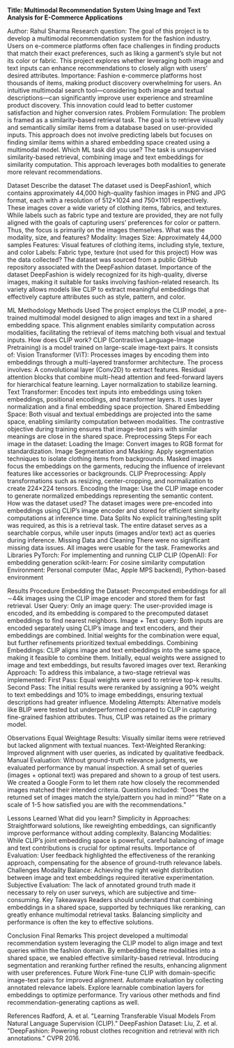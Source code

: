 **Title: Multimodal Recommendation System Using Image and Text Analysis for E-Commerce Applications**

Author: Rahul Sharma
Research question:
The goal of this project is to develop a multimodal recommendation system for the fashion industry. Users on e-commerce platforms often face challenges in finding products that match their exact preferences, such as liking a garment’s style but not its color or fabric. This project explores whether leveraging both image and text inputs can enhance recommendations to closely align with users’ desired attributes.
Importance:
Fashion e-commerce platforms host thousands of items, making product discovery overwhelming for users. An intuitive multimodal search tool—considering both image and textual descriptions—can significantly improve user experience and streamline product discovery. This innovation could lead to better customer satisfaction and higher conversion rates.
Problem Formulation:
The problem is framed as a similarity-based retrieval task. The goal is to retrieve visually and semantically similar items from a database based on user-provided inputs. This approach does not involve predicting labels but focuses on finding similar items within a shared embedding space created using a multimodal model.
Which ML task did you use?
The task is unsupervised similarity-based retrieval, combining image and text embeddings for similarity computation. This approach leverages both modalities to generate more relevant recommendations.

Dataset
Describe the dataset
The dataset used is DeepFashion1, which contains approximately 44,000 high-quality fashion images in PNG and JPG format, each with a resolution of 512×1024 and 750×1101 respectively. These images cover a wide variety of clothing items, fabrics, and textures. While labels such as fabric type and texture are provided, they are not fully aligned with the goals of capturing users’ preferences for color or pattern. Thus, the focus is primarily on the images themselves.
What was the modality, size, and features?
Modality: Images
Size: Approximately 44,000 samples
Features: Visual features of clothing items, including style, texture, and color
Labels: Fabric type, texture (not used for this project)
How was the data collected?
The dataset was sourced from a public GitHub repository associated with the DeepFashion dataset.
Importance of the dataset
DeepFashion is widely recognized for its high-quality, diverse images, making it suitable for tasks involving fashion-related research. Its variety allows models like CLIP to extract meaningful embeddings that effectively capture attributes such as style, pattern, and color.

ML Methodology
Methods Used
The project employs the CLIP model, a pre-trained multimodal model designed to align images and text in a shared embedding space. This alignment enables similarity computation across modalities, facilitating the retrieval of items matching both visual and textual inputs.
How does CLIP work?
CLIP (Contrastive Language-Image Pretraining) is a model trained on large-scale image-text pairs. It consists of:
Vision Transformer (ViT): Processes images by encoding them into embeddings through a multi-layered transformer architecture. The process involves:
A convolutional layer (Conv2D) to extract features.
Residual attention blocks that combine multi-head attention and feed-forward layers for hierarchical feature learning.
Layer normalization to stabilize learning.
Text Transformer: Encodes text inputs into embeddings using token embeddings, positional encodings, and transformer layers. It uses layer normalization and a final embedding space projection.
Shared Embedding Space: Both visual and textual embeddings are projected into the same space, enabling similarity computation between modalities. The contrastive objective during training ensures that image-text pairs with similar meanings are close in the shared space.
Preprocessing Steps
For each image in the dataset:
Loading the Image: Convert images to RGB format for standardization.
Image Segmentation and Masking: Apply segmentation techniques to isolate clothing items from backgrounds. Masked images focus the embeddings on the garments, reducing the influence of irrelevant features like accessories or backgrounds.
CLIP Preprocessing: Apply transformations such as resizing, center-cropping, and normalization to create 224×224 tensors.
Encoding the Image: Use the CLIP image encoder to generate normalized embeddings representing the semantic content.
How was the dataset used?
The dataset images were pre-encoded into embeddings using CLIP’s image encoder and stored for efficient similarity computations at inference time.
Data Splits
No explicit training/testing split was required, as this is a retrieval task. The entire dataset serves as a searchable corpus, while user inputs (images and/or text) act as queries during inference.
Missing Data and Cleaning
There were no significant missing data issues. All images were usable for the task.
Frameworks and Libraries
PyTorch: For implementing and running CLIP
CLIP (OpenAI): For embedding generation
scikit-learn: For cosine similarity computation
Environment: Personal computer (Mac, Apple MPS backend), Python-based environment

Results
Procedure
Embedding the Dataset:
Precomputed embeddings for all ∼44k images using the CLIP image encoder and stored them for fast retrieval.
User Query:
Only an image query: The user-provided image is encoded, and its embedding is compared to the precomputed dataset embeddings to find nearest neighbors.
Image + Text query: Both inputs are encoded separately using CLIP’s image and text encoders, and their embeddings are combined. Initial weights for the combination were equal, but further refinements prioritized textual embeddings.
Combining Embeddings:
CLIP aligns image and text embeddings into the same space, making it feasible to combine them. Initially, equal weights were assigned to image and text embeddings, but results favored images over text.
Reranking Approach:
To address this imbalance, a two-stage retrieval was implemented:
First Pass: Equal weights were used to retrieve top-k results.
Second Pass: The initial results were reranked by assigning a 90% weight to text embeddings and 10% to image embeddings, ensuring textual descriptions had greater influence.
Modeling Attempts:
Alternative models like BLIP were tested but underperformed compared to CLIP in capturing fine-grained fashion attributes. Thus, CLIP was retained as the primary model.


Observations
Equal Weightage Results: Visually similar items were retrieved but lacked alignment with textual nuances.
Text-Weighted Reranking: Improved alignment with user queries, as indicated by qualitative feedback.
Manual Evaluation: Without ground-truth relevance judgments, we evaluated performance by manual inspection. A small set of queries (images + optional text) was prepared and shown to a group of test users. We created a Google Form to let them rate how closely the recommended images matched their intended criteria.
Questions included: 
“Does the returned set of images match the style/pattern you had in mind?” 
“Rate on a scale of 1-5 how satisfied you are with the recommendations.”

Lessons Learned
What did you learn?
Simplicity in Approaches: Straightforward solutions, like reweighting embeddings, can significantly improve performance without adding complexity.
Balancing Modalities: While CLIP’s joint embedding space is powerful, careful balancing of image and text contributions is crucial for optimal results.
Importance of Evaluation: User feedback highlighted the effectiveness of the reranking approach, compensating for the absence of ground-truth relevance labels.
Challenges
Modality Balance: Achieving the right weight distribution between image and text embeddings required iterative experimentation.
Subjective Evaluation: The lack of annotated ground truth made it necessary to rely on user surveys, which are subjective and time-consuming.
Key Takeaways
Readers should understand that combining embeddings in a shared space, supported by techniques like reranking, can greatly enhance multimodal retrieval tasks. Balancing simplicity and performance is often the key to effective solutions.

Conclusion
Final Remarks
This project developed a multimodal recommendation system leveraging the CLIP model to align image and text queries within the fashion domain. By embedding these modalities into a shared space, we enabled effective similarity-based retrieval. Introducing segmentation and reranking further refined the results, enhancing alignment with user preferences.
Future Work
Fine-tune CLIP with domain-specific image-text pairs for improved alignment.
Automate evaluation by collecting annotated relevance labels.
Explore learnable combination layers for embeddings to optimize performance.
Try various other methods and find recommendation-generating captions as well.

References
Radford, A. et al. "Learning Transferable Visual Models From Natural Language Supervision (CLIP)."
DeepFashion Dataset: Liu, Z. et al. "DeepFashion: Powering robust clothes recognition and retrieval with rich annotations." CVPR 2016.

